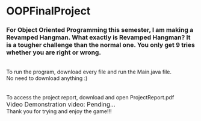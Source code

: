 <h1> OOPFinalProject </h1>

<h3> For Object Oriented Programming this semester, I am making a Revamped Hangman.
  What exactly is Revamped Hangman?
  It is a tougher challenge than the normal one. You only get 9 tries whether you are right or wrong.
 </h3>
 <br>
 <div> To run the program, download every file and run the Main.java file. </div>
 <div> No need to download anything :) </div>
 <br>
 <br>
 <div> To access the project report, download and open ProjectReport.pdf </div>
 <div style="font-size:16px;"> Video Demonstration video: Pending... </div>
 <div> Thank you for trying and enjoy the game!!! </div>
